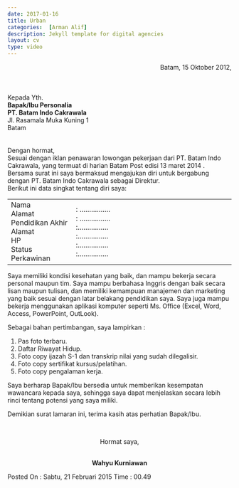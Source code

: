 ```yaml
---
date: 2017-01-16
title: Urban
categories:  [Arman Alif] 
description: Jekyll template for digital agencies
layout: cv
type: video
---
```




  <div align="right">Batam, 15 Oktober 2012,</div>
                                <br>
                                <br>
                                <br>Kepada Yth.
                                <br><strong>Bapak/Ibu Personalia <br></strong><strong>PT. Batam Indo Cakrawala</strong>
                                <br>Jl. Rasamala Muka Kuning 1
                                <br>Batam
                                <br>
                                <br>
                                <br>Dengan hormat,
                                <br>Sesuai dengan iklan penawaran lowongan pekerjaan dari PT. Batam Indo Cakrawala, yang termuat di harian Batam Post edisi 13 maret 2014 . Bersama surat ini saya bermaksud mengajukan diri untuk bergabung dengan PT. Batam Indo Cakrawala sebagai Direktur.
                                <br>Berikut ini data singkat tentang diri saya:
                                <br>
                                <div align="center">
                                    <table border="0" cellpadding="0" width="583">
                                        <tbody>
                                            <tr>
                                                <td width="143">Nama
                                                    <br>Alamat
                                                    <br>Pendidikan Akhir
                                                    <br>Alamat
                                                    <br>HP
                                                    <br>Status Perkawinan
                                                    <td width="428">: ................
                                                        <br>: ................
                                                        <br>:................
                                                        <br>:................
                                                        <br>:................
                                                        <br>:................</tbody>
                                    </table>
                                </div>
                                <p>Saya memiliki kondisi kesehatan yang baik, dan mampu bekerja secara personal maupun tim. Saya mampu berbahasa Inggris dengan baik secara lisan maupun tulisan, dan memiliki kemampuan manajemen dan marketing yang baik sesuai dengan latar belakang pendidikan saya. Saya juga mampu bekerja menggunakan aplikasi komputer seperti Ms. Office (Excel, Word, Access, PowerPoint, OutLook).
                                    <p>Sebagai bahan pertimbangan, saya lampirkan :</p>
                                    <ol>
                                        <li>Pas foto terbaru.
                                            <li>Daftar Riwayat Hidup.
                                                <li>Foto copy ijazah S-1 dan transkrip nilai yang sudah dilegalisir.
                                                    <li>Foto copy sertifikat kursus/pelatihan.
                                                        <li>Foto copy pengalaman kerja.
                                                            <br>
                                    </ol>
                                    <p>Saya berharap Bapak/Ibu bersedia untuk memberikan kesempatan wawancara kepada saya, sehingga saya dapat menjelaskan secara lebih rinci tentang potensi yang saya miliki.
                                        <p>Demikian surat lamaran ini, terima kasih atas perhatian Bapak/Ibu.
                                            <p>&nbsp;</p>
                                            <p align="center">Hormat saya,</p>
                                            <p align="center">
                                                <br><strong>Wahyu Kurniawan<br></strong>
                                                <div class='penerbitan'>Posted On : <span class='icon-calendar-empty' id='icons-logo'></span>Sabtu, 21 Februari 2015<span class='waktu'> Time : <span class='icon-time' id='icons-logo'></span>00.49</span>
                                                </div>
                                                <div style='clear: both;'></div>
                            </div>
                        </div>
                    </div>
                </div>
